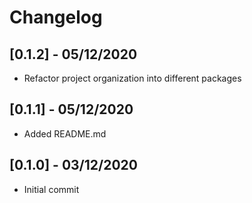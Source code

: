 # Changelog

## [0.1.2] - 05/12/2020

* Refactor project organization into different packages

## [0.1.1] - 05/12/2020

* Added README.md

## [0.1.0] - 03/12/2020

* Initial commit